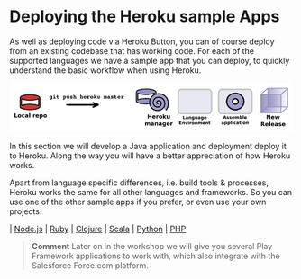 # Deploying the Heroku sample Apps

  As well as deploying code via Heroku Button, you can of course deploy from an existing codebase that has working code.  For each of the supported languages we have a sample app that you can deploy, to quickly understand the basic workflow when using Heroku.

![Heroku deploy play app - simplified](../images/heroku-push-simple.png)

  In this section we will develop a Java application and deployment deploy it to Heroku.  Along the way you will have a better appreciation of how Heroku works. 
  
  Apart from language specific differences, i.e. build tools & processes, Heroku works the same for all other languages and frameworks.  So you can use one of the other sample apps if you prefer, or even use your own projects.

| [Node.js](https://devcenter.heroku.com/articles/getting-started-with-nodejs) | [Ruby](https://devcenter.heroku.com/articles/getting-started-with-ruby) | [Clojure](https://devcenter.heroku.com/articles/getting-started-with-clojure) | [Scala](https://devcenter.heroku.com/articles/getting-started-with-scala) | [Python](https://devcenter.heroku.com/articles/getting-started-with-python) | [PHP](https://devcenter.heroku.com/articles/getting-started-with-php)

> **Comment** Later on in the workshop we will give you several Play Framework applications to work with, which also integrate with the Salesforce Force.com platform.
